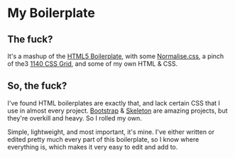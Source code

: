 My Boilerplate
==============

The fuck?
---------

It's a mashup of the [HTML5 Boilerplate](http://html5boilerplate.com/), with some [Normalise.css](http://necolas.github.com/normalize.css/), a pinch of the3 [1140 CSS Grid](http://cssgrid.net/), and some of my own HTML & CSS. 

So, the fuck?
-------------

I've found HTML boilerplates are exactly that, and lack certain CSS that I use in almost every project. [Bootstrap](http://twitter.github.com/bootstrap/) & [Skeleton](http://www.getskeleton.com/) are amazing projects, but they're overkill and heavy. So I rolled my own. 

Simple, lightweight, and most important, it's mine. I've either written or edited pretty much every part of this boilerplate, so I know where everything is, which makes it very easy to edit and add to. 